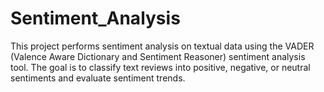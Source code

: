 # Sentiment_Analysis
This project performs sentiment analysis on textual data using the VADER (Valence Aware Dictionary and Sentiment Reasoner) sentiment analysis tool.   The goal is to classify text reviews into positive, negative, or neutral sentiments and evaluate sentiment trends.
